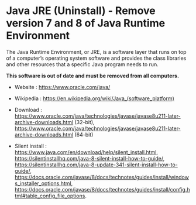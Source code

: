 # Java JRE (Uninstall) - Remove version 7 and 8 of Java Runtime Environment

The Java Runtime Environment, or JRE, is a software layer that runs on
top of a computer’s operating system software and provides the class
libraries and other resources that a specific Java program needs to run.

**This software is out of date and must be removed from all computers.**

* Website : https://www.oracle.com/java/
* Wikipedia : https://en.wikipedia.org/wiki/Java_(software_platform)

* Download : https://www.oracle.com/java/technologies/javase/javase8u211-later-archive-downloads.html (32-bit),
  https://www.oracle.com/java/technologies/javase/javase8u211-later-archive-downloads.html (64-bit)
* Silent install : https://www.java.com/en/download/help/silent_install.html,
  https://silentinstallhq.com/java-8-silent-install-how-to-guide/,
  https://silentinstallhq.com/java-8-update-341-silent-install-how-to-guide/,
  https://docs.oracle.com/javase/8/docs/technotes/guides/install/windows_installer_options.html,
  https://docs.oracle.com/javase/8/docs/technotes/guides/install/config.html#table_config_file_options.
